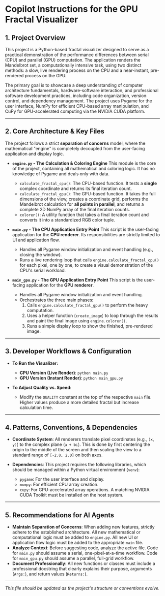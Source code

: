 # Copilot Instructions for the GPU Fractal Visualizer

## 1. Project Overview

This project is a Python-based fractal visualizer designed to serve as a practical demonstration of the performance differences between serial (CPU) and parallel (GPU) computation. The application renders the Mandelbrot set, a computationally intensive task, using two distinct methods: a slow, live rendering process on the CPU and a near-instant, pre-rendered process on the GPU.

The primary goal is to showcase a deep understanding of computer architecture fundamentals, hardware-software interaction, and professional software development practices, including code organization, version control, and dependency management. The project uses Pygame for the user interface, NumPy for efficient CPU-based array manipulation, and CuPy for GPU-accelerated computing via the NVIDIA CUDA platform.

---

## 2. Core Architecture & Key Files

The project follows a strict **separation of concerns** model, where the mathematical "engine" is completely decoupled from the user-facing application and display logic.

* **`engine.py` - The Calculation & Coloring Engine**
    This module is the core of the project, containing all mathematical and coloring logic. It has no knowledge of Pygame and deals only with data.
    * `calculate_fractal_cpu()`: The CPU-based function. It tests a **single** complex coordinate and returns its final iteration count.
    * `calculate_fractal_gpu()`: The GPU-based function. It takes the full dimensions of the view, creates a coordinate grid, performs the Mandelbrot calculation for **all points in parallel**, and returns a complete 2D NumPy array of the final iteration counts.
    * `colorer()`: A utility function that takes a final iteration count and converts it into a standardized RGB color tuple.

* **`main.py` - The CPU Application Entry Point**
    This script is the user-facing application for the **CPU renderer**. Its responsibilities are strictly limited to UI and application flow.
    * Handles all Pygame window initialization and event handling (e.g., closing the window).
    * Runs a live rendering loop that calls `engine.calculate_fractal_cpu()` for each pixel, one by one, to create a visual demonstration of the CPU's serial workload.

* **`main_gpu.py` - The GPU Application Entry Point**
    This script is the user-facing application for the **GPU renderer**.
    * Handles all Pygame window initialization and event handling.
    * Orchestrates the three main phases:
        1.  Calls `engine.calculate_fractal_gpu()` to perform the heavy computation.
        2.  Uses a helper function (`create_image`) to loop through the results and paint the final image using `engine.colorer()`.
        3.  Runs a simple display loop to show the finished, pre-rendered image.

---

## 3. Developer Workflows & Configuration

* **To Run the Visualizer:**
    * **CPU Version (Live Render)**: `python main.py`
    * **GPU Version (Instant Render)**: `python main_gpu.py`

* **To Adjust Quality vs. Speed:**
    * Modify the `QUALITY` constant at the top of the respective `main` file. Higher values produce a more detailed fractal but increase calculation time.

---

## 4. Patterns, Conventions, & Dependencies

* **Coordinate System**: All renderers translate pixel coordinates (e.g., `(x, y)`) to the complex plane (`a + bi`). This is done by first centering the origin to the middle of the screen and then scaling the view to a standard range of `[-2.0, 2.0]` on both axes.

* **Dependencies**: This project requires the following libraries, which should be managed within a Python virtual environment (`venv`):
    * `pygame`: For the user interface and display.
    * `numpy`: For efficient CPU array creation.
    * `cupy`: For GPU-accelerated array operations. A matching NVIDIA CUDA Toolkit must be installed on the host system.

---

## 5. Recommendations for AI Agents

* **Maintain Separation of Concerns**: When adding new features, strictly adhere to the established architecture. All new mathematical or computational logic must be added to `engine.py`. All new UI or application flow logic must be added to the appropriate `main` file.
* **Analyze Context**: Before suggesting code, analyze the active file. Code for `main.py` should assume a serial, one-pixel-at-a-time workflow. Code for `main_gpu.py` should assume a parallel, full-grid workflow.
* **Document Professionally**: All new functions or classes must include a professional docstring that clearly explains their purpose, arguments (`Args:`), and return values (`Returns:`).

---
*This file should be updated as the project's structure or conventions evolve.*